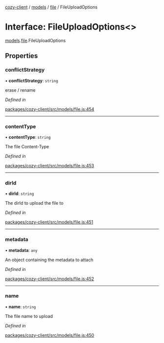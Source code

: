 [cozy-client](../README.md) / [models](../modules/models.md) / [file](../modules/models.file.md) / FileUploadOptions

# Interface: FileUploadOptions<>

[models](../modules/models.md).[file](../modules/models.file.md).FileUploadOptions

## Properties

### conflictStrategy

• **conflictStrategy**: `string`

erase / rename

*Defined in*

[packages/cozy-client/src/models/file.js:454](https://github.com/cozy/cozy-client/blob/master/packages/cozy-client/src/models/file.js#L454)

***

### contentType

• **contentType**: `string`

The file Content-Type

*Defined in*

[packages/cozy-client/src/models/file.js:453](https://github.com/cozy/cozy-client/blob/master/packages/cozy-client/src/models/file.js#L453)

***

### dirId

• **dirId**: `string`

The dirId to upload the file to

*Defined in*

[packages/cozy-client/src/models/file.js:451](https://github.com/cozy/cozy-client/blob/master/packages/cozy-client/src/models/file.js#L451)

***

### metadata

• **metadata**: `any`

An object containing the metadata to attach

*Defined in*

[packages/cozy-client/src/models/file.js:452](https://github.com/cozy/cozy-client/blob/master/packages/cozy-client/src/models/file.js#L452)

***

### name

• **name**: `string`

The file name to upload

*Defined in*

[packages/cozy-client/src/models/file.js:450](https://github.com/cozy/cozy-client/blob/master/packages/cozy-client/src/models/file.js#L450)
